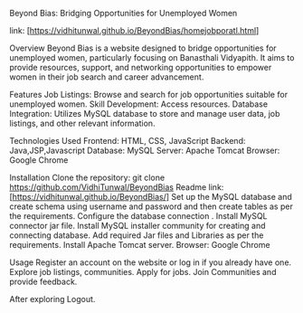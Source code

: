 Beyond Bias: Bridging Opportunities for Unemployed Women

link: [https://vidhitunwal.github.io/BeyondBias/homejobporatl.html]

Overview
Beyond Bias is a website designed to bridge opportunities for unemployed women, particularly focusing on Banasthali Vidyapith. It aims to provide resources, support, and networking opportunities to empower women in their job search and career advancement.

Features
Job Listings: Browse and search for job opportunities suitable for unemployed women.
Skill Development: Access resources.
Database Integration: Utilizes MySQL database to store and manage user data, job listings, and other relevant information.

Technologies Used
Frontend: HTML, CSS, JavaScript
Backend: Java,JSP,Javascript
Database: MySQL
Server: Apache Tomcat
Browser: Google Chrome

Installation
Clone the repository: git clone <https://github.com/VidhiTunwal/BeyondBias>
Readme link: [https://vidhitunwal.github.io/BeyondBias/]
Set up the MySQL database and create schema using username and password and then create tables as per the requirements.
Configure the database connection .
Install MySQL connector jar file.
Install MySQL installer community for creating and connecting database.
Add required Jar files and Libraries as per the requirements.
Install Apache Tomcat server.
Browser: Google Chrome

Usage
Register an account on the website or log in if you already have one.
Explore job listings, communities.
Apply for jobs.
Join Communities and provide feedback.

After exploring Logout.
